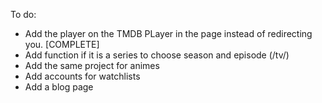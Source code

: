 To do:
- Add the player on the TMDB PLayer in the page instead of redirecting you. [COMPLETE]
- Add function if it is a series to choose season and episode (/tv/)
- Add the same project for animes
- Add accounts for watchlists
- Add a blog page
